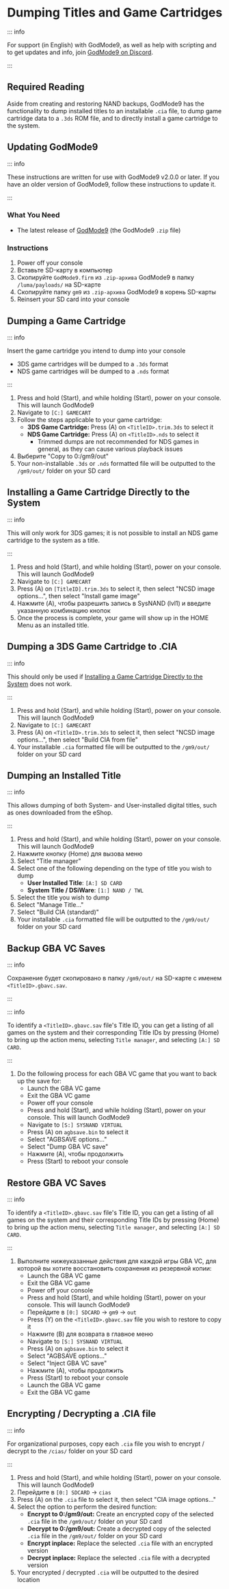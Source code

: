 # Dumping Titles and Game Cartridges

::: info

For support (in English) with GodMode9, as well as help with scripting and to get updates and info, join [GodMode9 on Discord](https://discord.gg/BRcbvtFxX4).

:::

## Required Reading

Aside from creating and restoring NAND backups, GodMode9 has the functionality to dump installed titles to an installable `.cia` file, to dump game cartridge data to a `.3ds` ROM file, and to directly install a game cartridge to the system.

## Updating GodMode9

::: info

These instructions are written for use with GodMode9 v2.0.0 or later. If you have an older version of GodMode9, follow these instructions to update it.

:::

### What You Need

- The latest release of [GodMode9](https://github.com/d0k3/GodMode9/releases/latest) (the GodMode9 `.zip` file)

### Instructions

1. Power off your console
2. Вставьте SD-карту в компьютер
3. Скопируйте `GodMode9.firm` из `.zip-архива` GodMode9 в папку `/luma/payloads/` на SD-карте
4. Скопируйте папку `gm9` из `.zip-архива` GodMode9 в корень SD-карты
5. Reinsert your SD card into your console

## Dumping a Game Cartridge

::: info

Insert the game cartridge you intend to dump into your console

- 3DS game cartridges will be dumped to a `.3ds` format
- NDS game cartridges will be dumped to a `.nds` format

:::

1. Press and hold (Start), and while holding (Start), power on your console. This will launch GodMode9
2. Navigate to `[C:] GAMECART`
3. Follow the steps applicable to your game cartridge:
    - **3DS Game Cartridge:** Press (A) on `<TitleID>.trim.3ds` to select it
    - **NDS Game Cartridge:** Press (A) on `<TitleID>.nds` to select it
        - Trimmed dumps are not recommended for NDS games in general, as they can cause various playback issues
4. Выберите "Copy to 0:/gm9/out"
5. Your non-installable `.3ds` or `.nds` formatted file will be outputted to the `/gm9/out/` folder on your SD card

## Installing a Game Cartridge Directly to the System

::: info

This will only work for 3DS games; it is not possible to install an NDS game cartridge to the system as a title.

:::

1. Press and hold (Start), and while holding (Start), power on your console. This will launch GodMode9
2. Navigate to `[C:] GAMECART`
3. Press (A) on `[TitleID].trim.3ds` to select it, then select "NCSD image options...", then select "Install game image"
4. Нажмите (A), чтобы разрешить запись в SysNAND (lvl1) и введите указанную комбинацию кнопок
5. Once the process is complete, your game will show up in the HOME Menu as an installed title.

## Dumping a 3DS Game Cartridge to .CIA

::: info

This should only be used if [Installing a Game Cartridge Directly to the System](#installing-a-game-cartridge-directly-to-the-system) does not work.

:::

1. Press and hold (Start), and while holding (Start), power on your console. This will launch GodMode9
2. Navigate to `[C:] GAMECART`
3. Press (A) on `<TitleID>.trim.3ds` to select it, then select "NCSD image options...", then select "Build CIA from file"
4. Your installable `.cia` formatted file will be outputted to the `/gm9/out/` folder on your SD card

## Dumping an Installed Title

::: info

This allows dumping of both System- and User-installed digital titles, such as ones downloaded from the eShop.

:::

1. Press and hold (Start), and while holding (Start), power on your console. This will launch GodMode9
2. Нажмите кнопку (Home) для вызова меню
3. Select "Title manager"
4. Select one of the following depending on the type of title you wish to dump
    - **User Installed Title**: `[A:] SD CARD`
    - **System Title / DSiWare**: `[1:] NAND / TWL`
5. Select the title you wish to dump
6. Select "Manage Title..."
7. Select "Build CIA (standard)"
8. Your installable `.cia` formatted file will be outputted to the `/gm9/out/` folder on your SD card

## Backup GBA VC Saves

::: info

Сохранение будет скопировано в папку `/gm9/out/` на SD-карте с именем `<TitleID>.gbavc.sav`.

:::

::: info

To identify a `<TitleID>.gbavc.sav` file's Title ID, you can get a listing of all games on the system and their corresponding Title IDs by pressing (Home) to bring up the action menu, selecting `Title manager`, and selecting `[A:] SD CARD`.

:::

1. Do the following process for each GBA VC game that you want to back up the save for:
    - Launch the GBA VC game
    - Exit the GBA VC game
    - Power off your console
    - Press and hold (Start), and while holding (Start), power on your console. This will launch GodMode9
    - Navigate to `[S:] SYSNAND VIRTUAL`
    - Press (A) on `agbsave.bin` to select it
    - Select "AGBSAVE options..."
    - Select "Dump GBA VC save"
    - Нажмите (A), чтобы продолжить
    - Press (Start) to reboot your console

## Restore GBA VC Saves

::: info

To identify a `<TitleID>.gbavc.sav` file's Title ID, you can get a listing of all games on the system and their corresponding Title IDs by pressing (Home) to bring up the action menu, selecting `Title manager`, and selecting `[A:] SD CARD`.

:::

1. Выполните нижеуказанные действия для каждой игры GBA VC, для которой вы хотите восстановить сохранения из резервной копии:
    - Launch the GBA VC game
    - Exit the GBA VC game
    - Power off your console
    - Press and hold (Start), and while holding (Start), power on your console. This will launch GodMode9
    - Перейдите в `[0:] SDCARD` -> `gm9` -> `out`
    - Press (Y) on the `<TitleID>.gbavc.sav` file you wish to restore to copy it
    - Нажмите (B) для возврата в главное меню
    - Navigate to `[S:] SYSNAND VIRTUAL`
    - Press (A) on `agbsave.bin` to select it
    - Select "AGBSAVE options..."
    - Select "Inject GBA VC save"
    - Нажмите (A), чтобы продолжить
    - Press (Start) to reboot your console
    - Launch the GBA VC game
    - Exit the GBA VC game

## Encrypting / Decrypting a .CIA file

::: info

For organizational purposes, copy each `.cia` file you wish to encrypt / decrypt to the `/cias/` folder on your SD card

:::

1. Press and hold (Start), and while holding (Start), power on your console. This will launch GodMode9
2. Перейдите в `[0:] SDCARD` -> `cias`
3. Press (A) on the `.cia` file to select it, then select "CIA image options..."
4. Select the option to perform the desired function:
    - **Encrypt to 0:/gm9/out:** Create an encrypted copy of the selected `.cia` file in the `/gm9/out/` folder on your SD card
    - **Decrypt to 0:/gm9/out:** Create a decrypted copy of the selected `.cia` file in the `/gm9/out/` folder on your SD card
    - **Encrypt inplace:** Replace the selected `.cia` file with an encrypted version
    - **Decrypt inplace:** Replace the selected `.cia` file with a decrypted version
5. Your encrypted / decrypted `.cia` will be outputted to the desired location
